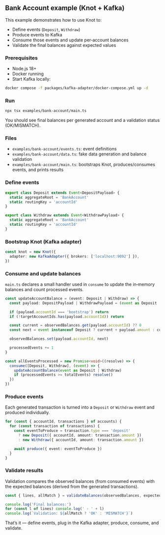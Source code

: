 ## Bank Account example (Knot + Kafka)

This example demonstrates how to use Knot to:

- Define events (`Deposit`, `Withdraw`)
- Produce events to Kafka
- Consume those events and update per‑account balances
- Validate the final balances against expected values

### Prerequisites

- Node.js 18+
- Docker running
- Start Kafka locally:

```bash
docker compose -f packages/kafka-adapter/docker-compose.yml up -d
```

### Run

```bash
npx tsx examples/bank-account/main.ts
```

You should see final balances per generated account and a validation status (OK/MISMATCH).

### Files

- `examples/bank-account/events.ts`: event definitions
- `examples/bank-account/data.ts`: fake data generation and balance validation
- `examples/bank-account/main.ts`: bootstraps Knot, produces/consumes events, and prints results

### Define events

```6:14:examples/bank-account/events.ts
export class Deposit extends Event<DepositPayload> {
  static aggregateRoot = 'BankAccount'
  static routingKey = 'accountId'
}

export class Withdraw extends Event<WithdrawPayload> {
  static aggregateRoot = 'BankAccount'
  static routingKey = 'accountId'
}
```

### Bootstrap Knot (Kafka adapter)

```7:9:examples/bank-account/main.ts
const knot = new Knot({
  adapter: new KafkaAdapter({ brokers: ['localhost:9092'] }),
})
```

### Consume and update balances

`main.ts` declares a small handler used in `consume` to update the in‑memory balances and count processed events.

```33:45:examples/bank-account/main.ts
const updateAccountBalance = (event: Deposit | Withdraw) => {
  const payload: DepositPayload | WithdrawPayload = (event as Deposit | Withdraw).payload

  if (payload.accountId === 'bootstrap') return
  if (!targetAccountIds.has(payload.accountId)) return

  const current = observedBalances.get(payload.accountId) ?? 0
  const next = event instanceof Deposit ? current + payload.amount : current - payload.amount

  observedBalances.set(payload.accountId, next)

  processedEvents += 1
}
```

```47:53:examples/bank-account/main.ts
const allEventsProcessed = new Promise<void>((resolve) => {
  consume([Deposit, Withdraw], (event) => {
    updateAccountBalance(event as Deposit | Withdraw)
    if (processedEvents >= totalEvents) resolve()
  })
})
```

### Produce events

Each generated transaction is turned into a `Deposit` or `Withdraw` event and produced individually.

```57:65:examples/bank-account/main.ts
for (const { accountId, transactions } of accounts) {
  for (const transaction of transactions) {
    const eventToProduce = transaction.type === 'deposit'
      ? new Deposit({ accountId, amount: transaction.amount })
      : new Withdraw({ accountId, amount: transaction.amount })

    await produce({ event: eventToProduce })
  }
}
```

### Validate results

Validation compares the observed balances (from consumed events) with the expected balances (derived from the generated transactions).

```69:73:examples/bank-account/main.ts
const { lines, allMatch } = validateBalances(observedBalances, expectedBalances)

console.log('Final balances:')
for (const l of lines) console.log(' - ' + l)
console.log(`Validation: ${allMatch ? 'OK' : 'MISMATCH'}`)
```

That’s it — define events, plug in the Kafka adapter, produce, consume, and validate.


